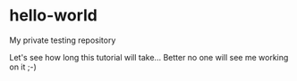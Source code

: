 # hello-world
My private testing repository

Let's see how long this tutorial will take...
Better no one will see me working on it ;-)
